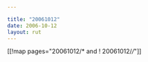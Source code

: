 ```yaml
---

title: "20061012"
date: 2006-10-12
layout: rut
---
```


[[!map pages="20061012/* and ! 20061012/*/*"]]
